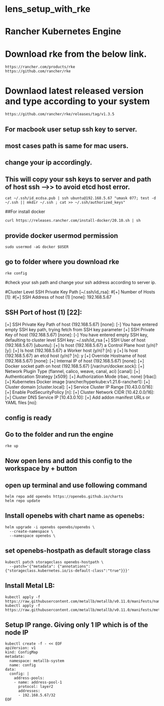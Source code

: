 # lens_setup_with_rke
# Rancher Kubernetes Engine 
# Download rke from the below link.

 ```
 https://rancher.com/products/rke
 https://github.com/rancher/rke 
 ```
# Downlaod latest released version and type according to your system 

``` 
https://github.com/rancher/rke/releases/tag/v1.3.5
```

## For macbook user setup ssh key to server.
## most cases path is same for mac users.
## change your ip accordingly.
## This will copy your ssh keys to server and path of host ssh -->> to avoid etcd host error.
```
cat ~/.ssh/id_ecdsa.pub | ssh ubuntu@192.168.5.67 "umask 077; test -d ~/.ssh || mkdir ~/.ssh ; cat >> ~/.ssh/authorized_keys"
```

##For install docker

```
curl https://releases.rancher.com/install-docker/20.10.sh | sh
```
## provide docker usermod permission 
```
sudo usermod -aG docker $USER
```

## go to folder where you download rke 

```
rke config
```

#check your ssh path and change your ssh address according to server ip.

#Cluster Level SSH Private Key Path [~/.ssh/id_rsa]: 
#[+] Number of Hosts [1]: 
#[+] SSH Address of host (1) [none]: 192.168.5.67

## SSH Port of host (1) [22]: 
[+] SSH Private Key Path of host (192.168.5.67) [none]: 
[-] You have entered empty SSH key path, trying fetch from SSH key parameter
[+] SSH Private Key of host (192.168.5.67) [none]: 
[-] You have entered empty SSH key, defaulting to cluster level SSH key: ~/.ssh/id_rsa
[+] SSH User of host (192.168.5.67) [ubuntu]: 
[+] Is host (192.168.5.67) a Control Plane host (y/n)? [y]: 
[+] Is host (192.168.5.67) a Worker host (y/n)? [n]: y
[+] Is host (192.168.5.67) an etcd host (y/n)? [n]: y
[+] Override Hostname of host (192.168.5.67) [none]: 
[+] Internal IP of host (192.168.5.67) [none]: 
[+] Docker socket path on host (192.168.5.67) [/var/run/docker.sock]: 
[+] Network Plugin Type (flannel, calico, weave, canal, aci) [canal]: 
[+] Authentication Strategy [x509]: 
[+] Authorization Mode (rbac, none) [rbac]: 
[+] Kubernetes Docker image [rancher/hyperkube:v1.21.6-rancher1]: 
[+] Cluster domain [cluster.local]: 
[+] Service Cluster IP Range [10.43.0.0/16]: 
[+] Enable PodSecurityPolicy [n]: 
[+] Cluster Network CIDR [10.42.0.0/16]: 
[+] Cluster DNS Service IP [10.43.0.10]: 
[+] Add addon manifest URLs or YAML files [no]:



## config is ready 

## Go to the folder and run the engine
```
rke up
```
## Now open lens and add this config to the workspace by + button
## open up terminal and use following command
```
helm repo add openebs https://openebs.github.io/charts
helm repo update
 ```

## Install openebs with chart name as openebs:
```
helm upgrade -i openebs openebs/openebs \
  --create-namespace \
  --namespace openebs \
```

## set openebs-hostpath as default storage class

```
kubectl patch storageclass openebs-hostpath \
  --patch='{"metadata": {"annotations":{"storageclass.kubernetes.io/is-default-class":"true"}}}'
```
## Install Metal LB:  

```
kubectl apply -f https://raw.githubusercontent.com/metallb/metallb/v0.11.0/manifests/namespace.yaml
kubectl apply -f https://raw.githubusercontent.com/metallb/metallb/v0.11.0/manifests/metallb.yaml
```
## Setup IP range. Giving only 1 IP which is of the node IP

```
kubectl create -f - << EOF
apiVersion: v1
kind: ConfigMap
metadata:
  namespace: metallb-system
  name: config
data:
  config: |
    address-pools:
    - name: address-pool-1
      protocol: layer2
      addresses:
      - 192.168.5.67/32
EOF
```


